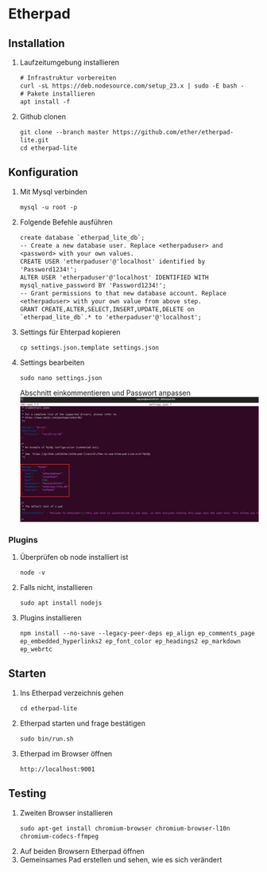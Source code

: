 # Etherpad


## Installation
1. Laufzeitumgebung installieren
   ```
   # Infrastruktur vorbereiten
   curl -sL https://deb.nodesource.com/setup_23.x | sudo -E bash -
   # Pakete installieren
   apt install -f
   ```
2. Github clonen
   ```
   git clone --branch master https://github.com/ether/etherpad-lite.git
   cd etherpad-lite
   ```



## Konfiguration
1. Mit Mysql verbinden
   ```
   mysql -u root -p
   ```
2. Folgende Befehle ausführen
   ```
   create database `etherpad_lite_db`;
   -- Create a new database user. Replace <etherpaduser> and <password> with your own values. 
   CREATE USER 'etherpaduser'@'localhost' identified by 'Password1234!';
   ALTER USER 'etherpaduser'@'localhost' IDENTIFIED WITH mysql_native_password BY 'Password1234!';
   -- Grant permissions to that new database account. Replace <etherpaduser> with your own value from above step. 
   GRANT CREATE,ALTER,SELECT,INSERT,UPDATE,DELETE on `etherpad_lite_db`.* to 'etherpaduser'@'localhost';
   ```
3. Settings für Ehterpad kopieren
   ```
   cp settings.json.template settings.json
   ```
4. Settings bearbeiten
   ```
   sudo nano settings.json
   ```
   Abschnitt einkommentieren und Passwort anpassen
   ![Etherpad Konfig](../pictures/EtherpadKonfig.jpg)


### Plugins
1. Überprüfen ob node installiert ist
   ```
   node -v
   ```
2. Falls nicht, installieren
   ```
   sudo apt install nodejs
   ```
3. Plugins installieren
   ```
   npm install --no-save --legacy-peer-deps ep_align ep_comments_page ep_embedded_hyperlinks2 ep_font_color ep_headings2 ep_markdown ep_webrtc
   ```


## Starten
1. Ins Etherpad verzeichnis gehen
   ```
   cd etherpad-lite
   ```
2. Etherpad starten und frage bestätigen
   ```
   sudo bin/run.sh
   ```
3. Etherpad im Browser öffnen
   ```
   http://localhost:9001
   ```


## Testing
1. Zweiten Browser installieren
   ```
   sudo apt-get install chromium-browser chromium-browser-l10n chromium-codecs-ffmpeg
   ```
2. Auf beiden Browsern Etherpad öffnen
3. Gemeinsames Pad erstellen und sehen, wie es sich verändert